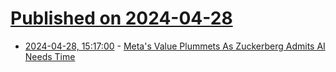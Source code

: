# [Published on 2024-04-28](index.md)

* [2024-04-28, 15:17:00](https://soylentnews.org/article.pl?sid=24/04/27/0247244&from=rss) - [Meta's Value Plummets As Zuckerberg Admits AI Needs Time ](https://soylentnews.org/article.pl?sid=24/04/27/0247244&from=rss)
